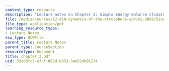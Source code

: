 ```yaml
---
content_type: resource
description: 'Lecture notes on Chapter 2: Simple Energy Balance Climate Models.'
file: /media/courses/12-810-dynamics-of-the-atmosphere-spring-2008/52ad6fc3efcf862db8533ae52db01174_chapter_2.pdf
file_type: application/pdf
learning_resource_types:
- Lecture Notes
ocw_type: OCWFile
parent_title: Lecture Notes
parent_type: CourseSection
resourcetype: Document
title: chapter_2.pdf
uid: 52ad6fc3-efcf-862d-b853-3ae52db01174
---
```

